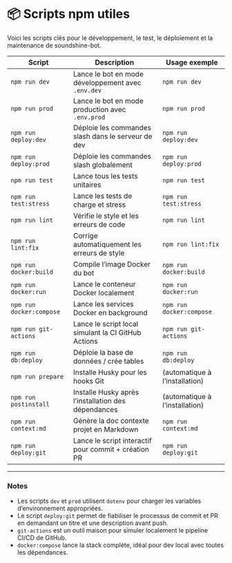 # 📦 Scripts npm utiles

Voici les scripts clés pour le développement, le test, le déploiement et la maintenance de soundshine-bot.

| Script             | Description                                               | Usage exemple                |
|--------------------|-----------------------------------------------------------|-----------------------------|
| `npm run dev`        | Lance le bot en mode développement avec `.env.dev`       | `npm run dev`                |
| `npm run prod`       | Lance le bot en mode production avec `.env.prod`         | `npm run prod`               |
| `npm run deploy:dev`  | Déploie les commandes slash dans le serveur de dev       | `npm run deploy:dev`         |
| `npm run deploy:prod` | Déploie les commandes slash globalement                   | `npm run deploy:prod`        |
| `npm run test`       | Lance tous les tests unitaires                            | `npm run test`               |
| `npm run test:stress` | Lance les tests de charge et stress                       | `npm run test:stress`        |
| `npm run lint`       | Vérifie le style et les erreurs de code                   | `npm run lint`               |
| `npm run lint:fix`   | Corrige automatiquement les erreurs de style             | `npm run lint:fix`           |
| `npm run docker:build`| Compile l’image Docker du bot                              | `npm run docker:build`       |
| `npm run docker:run`  | Lance le conteneur Docker localement                      | `npm run docker:run`         |
| `npm run docker:compose` | Lance les services Docker en background                  | `npm run docker:compose`     |
| `npm run git-actions` | Lance le script local simulant la CI GitHub Actions      | `npm run git-actions`        |
| `npm run db:deploy`  | Déploie la base de données / crée tables                   | `npm run db:deploy`          |
| `npm run prepare`    | Installe Husky pour les hooks Git                           | (automatique à l’installation) |
| `npm run postinstall`| Installe Husky après l’installation des dépendances        | (automatique à l’installation) |
| `npm run context:md` | Génère la doc contexte projet en Markdown                  | `npm run context:md`         |
| `npm run deploy:git` | Lance le script interactif pour commit + création PR       | `npm run deploy:git`         |

---

### Notes

- Les scripts `dev` et `prod` utilisent `dotenv` pour charger les variables d’environnement appropriées.
- Le script `deploy:git` permet de fiabiliser le processus de commit et PR en demandant un titre et une description avant push.
- `git-actions` est un outil maison pour simuler localement le pipeline CI/CD de GitHub.
- `docker:compose` lance la stack complète, idéal pour dev local avec toutes les dépendances.